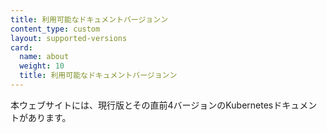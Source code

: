 ```yaml
---
title: 利用可能なドキュメントバージョンン
content_type: custom
layout: supported-versions 
card:
  name: about
  weight: 10
  title: 利用可能なドキュメントバージョンン
---
```


本ウェブサイトには、現行版とその直前4バージョンのKubernetesドキュメントがあります。
